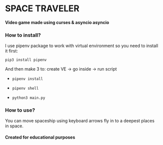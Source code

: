 # SPACE TRAVELER 
#### Video game made using curses & asyncio asyncio

### How to install?

I use pipenv package to work with virtual environment so you need to install it first:

`pip3 install pipenv `

And then make 3 to: create VE -> go inside -> run script

- `pipenv install `

- `pipenv shell`

- `python3 main.py`

### How to use?

You can move spaceship using keyboard arrows fly in to a deepest places in space.


#### Created for educational purposes

 
